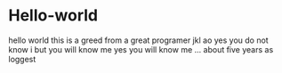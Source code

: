 # Hello-world

hello world 
this is a greed from a great programer jkl
ao 
yes
you do not know i
but you will know me
yes
you will know me 
...
about five years as loggest
